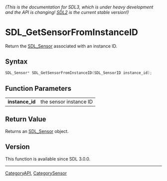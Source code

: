 ###### (This is the documentation for SDL3, which is under heavy development and the API is changing! [SDL2](https://wiki.libsdl.org/SDL2/) is the current stable version!)
# SDL_GetSensorFromInstanceID

Return the [SDL_Sensor](SDL_Sensor) associated with an instance ID.

## Syntax

```c
SDL_Sensor* SDL_GetSensorFromInstanceID(SDL_SensorID instance_id);

```

## Function Parameters

|                     |                        |
| ------------------- | ---------------------- |
| **instance_id**     | the sensor instance ID |

## Return Value

Returns an [SDL_Sensor](SDL_Sensor) object.

## Version

This function is available since SDL 3.0.0.

----
[CategoryAPI](CategoryAPI), [CategorySensor](CategorySensor)

